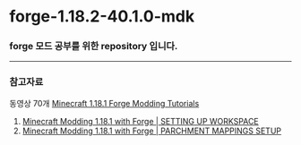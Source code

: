 # forge-1.18.2-40.1.0-mdk

### forge 모드 공부를 위한 repository 입니다.
---

### 참고자료
동영상 70개
[Minecraft 1.18.1 Forge Modding Tutorials](https://youtube.com/playlist?list=PLKGarocXCE1Hut51TKKqZKqVZtKLZC48x)


1. [Minecraft Modding 1.18.1 with Forge | SETTING UP WORKSPACE](https://youtu.be/eqY17yWENEI)
2. [Minecraft Modding 1.18.1 with Forge | PARCHMENT MAPPINGS SETUP](https://youtu.be/x1B5DgyShG4)

